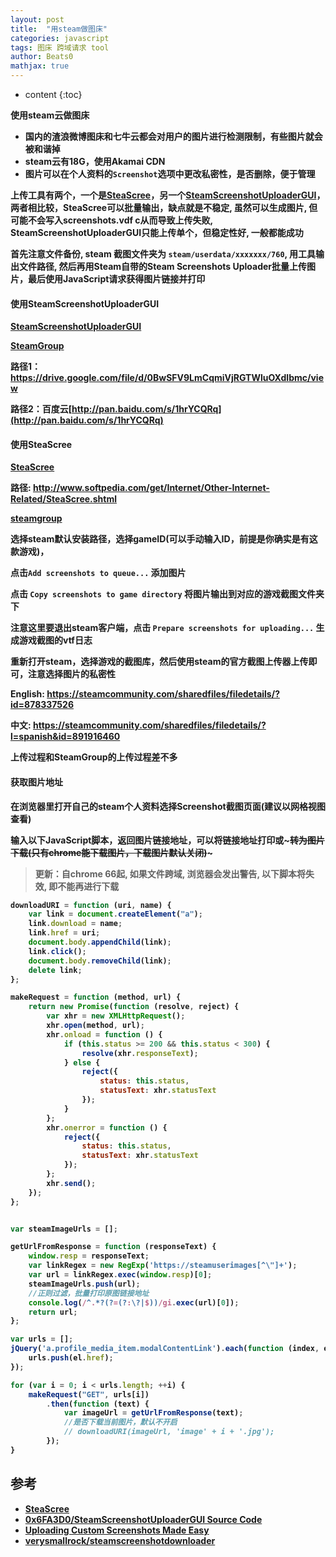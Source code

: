```yaml
---
layout: post
title:  "用steam做图床"
categories: javascript
tags: 图床 跨域请求 tool
author: Beats0
mathjax: true
---
```


* content
{:toc}

<b>使用steam云做图床
 - 国内的渣浪微博图床和七牛云都会对用户的图片进行检测限制，有些图片就会被和谐掉
 - steam云有18G，使用Akamai CDN
 - 图片可以在个人资料的`Screenshot`选项中更改私密性，是否删除，便于管理








上传工具有两个，一个是[SteaScree](https://github.com/Foyl/SteaScree)，另一个[SteamScreenshotUploaderGUI](https://github.com/0x6FA3D0/SteamScreenshotUploaderGUI)，两者相比较，SteaScree可以批量输出，缺点就是不稳定, 虽然可以生成图片, 但可能不会写入screenshots.vdf c从而导致上传失败, SteamScreenshotUploaderGUI只能上传单个，但稳定性好, 一般都能成功

首先注意文件备份, steam 截图文件夹为 ` steam/userdata/xxxxxxx/760 `, 用工具输出文件路径, 然后再用Steam自带的Steam Screenshots Uploader批量上传图片，最后使用JavaScript请求获得图片链接并打印

#### 使用SteamScreenshotUploaderGUI

[SteamScreenshotUploaderGUI](https://github.com/0x6FA3D0/SteamScreenshotUploaderGUI)

[SteamGroup](https://steamcommunity.com/sharedfiles/filedetails/?id=878337526)

路径1：https://drive.google.com/file/d/0BwSFV9LmCqmiVjRGTWluOXdIbmc/view

路径2：百度云[http://pan.baidu.com/s/1hrYCQRq](http://pan.baidu.com/s/1hrYCQRq)


#### 使用SteaScree

[SteaScree](https://github.com/Foyl/SteaScree)

路径: http://www.softpedia.com/get/Internet/Other-Internet-Related/SteaScree.shtml

[steamgroup](https://steamcommunity.com/groups/steascree)

选择steam默认安装路径，选择gameID(可以手动输入ID，前提是你确实是有这款游戏)，

点击`Add screenshots to queue...` 添加图片

点击 `Copy screenshots to game directory` 将图片输出到对应的游戏截图文件夹下

注意这里要退出steam客户端，点击 `Prepare screenshots for uploading...` 生成游戏截图的vtf日志

重新打开steam，选择游戏的截图库，然后使用steam的官方截图上传器上传即可，注意选择图片的私密性

English: https://steamcommunity.com/sharedfiles/filedetails/?id=878337526

中文: https://steamcommunity.com/sharedfiles/filedetails/?l=spanish&id=891916460

上传过程和SteamGroup的上传过程差不多

#### 获取图片地址

在浏览器里打开自己的steam个人资料选择Screenshot截图页面(建议以网格视图查看)

输入以下JavaScript脚本，返回图片链接地址，可以将链接地址打印或~~~转为图片下载(只有chrome能下载图片，下载图片默认关闭)~~~

> 更新：自chrome 66起, 如果文件跨域, 浏览器会发出警告, 以下脚本将失效, 即不能再进行下载

```js
downloadURI = function (uri, name) {
    var link = document.createElement("a");
    link.download = name;
    link.href = uri;
    document.body.appendChild(link);
    link.click();
    document.body.removeChild(link);
    delete link;
};

makeRequest = function (method, url) {
    return new Promise(function (resolve, reject) {
        var xhr = new XMLHttpRequest();
        xhr.open(method, url);
        xhr.onload = function () {
            if (this.status >= 200 && this.status < 300) {
                resolve(xhr.responseText);
            } else {
                reject({
                    status: this.status,
                    statusText: xhr.statusText
                });
            }
        };
        xhr.onerror = function () {
            reject({
                status: this.status,
                statusText: xhr.statusText
            });
        };
        xhr.send();
    });
};


var steamImageUrls = [];

getUrlFromResponse = function (responseText) {
    window.resp = responseText;
    var linkRegex = new RegExp('https://steamuserimages[^\"]+');
    var url = linkRegex.exec(window.resp)[0];
    steamImageUrls.push(url);
    //正则过滤，批量打印原图链接地址
    console.log(/^.*?(?=(?:\?|$))/gi.exec(url)[0]);
    return url;
};

var urls = [];
jQuery('a.profile_media_item.modalContentLink').each(function (index, el) {
    urls.push(el.href);
});

for (var i = 0; i < urls.length; ++i) {
    makeRequest("GET", urls[i])
        .then(function (text) {
            var imageUrl = getUrlFromResponse(text);
            //是否下载当前图片，默认不开启
            // downloadURI(imageUrl, 'image' + i + '.jpg');
        });
}
```

## 参考

 - [SteaScree](https://github.com/Foyl/SteaScree)
 - [0x6FA3D0/SteamScreenshotUploaderGUI Source Code](https://github.com/0x6FA3D0/SteamScreenshotUploaderGUI)
 - [Uploading Custom Screenshots Made Easy](https://steamcommunity.com/sharedfiles/filedetails/?id=878337526)
 - [verysmallrock/steamscreenshotdownloader](https://github.com/verysmallrock/steamscreenshotdownloader)
